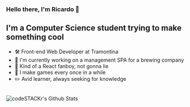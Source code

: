 ### Hello there, I'm Ricardo 👋

## I'm a Computer Science student trying to make something cool

- 🛠 Front-end Web Developer at Tramontina
- 🍺 I'm currently working on a management SPA for a brewing company
- 🌌 Kind of a React fanboy, not gonna lie
- 🚀 I make games every once in a while
- ✏️ Avid learner, always seeking for knowledge

<br>

<img align="left" alt="codeSTACKr's Github Stats" src="https://github-readme-stats.vercel.app/api?username=RicardoDalcin&show_icons=true&hide_border=true&theme=dracula" />
